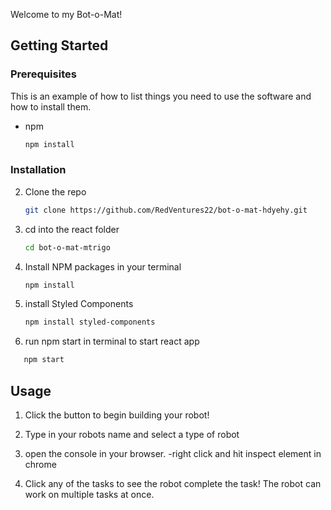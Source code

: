 Welcome to my Bot-o-Mat!

<!-- GETTING STARTED -->

## Getting Started

### Prerequisites

This is an example of how to list things you need to use the software and how to install them.

- npm
  ```sh
  npm install
  ```

### Installation

2. Clone the repo
   ```sh
   git clone https://github.com/RedVentures22/bot-o-mat-hdyehy.git
   ```
3. cd into the react folder
   ```sh
   cd bot-o-mat-mtrigo
   ```
4. Install NPM packages in your terminal
   ```sh
   npm install
   ```
5. install Styled Components

   ```sh
   npm install styled-components
   ```

6. run npm start in terminal to start react app

```sh
   npm start
```

## Usage

1. Click the button to begin building your robot!

2. Type in your robots name and select a type of robot

3. open the console in your browser.
   -right click and hit inspect element in chrome

4. Click any of the tasks to see the robot complete the task! The robot can work on multiple tasks at once.
